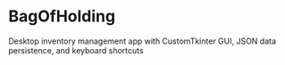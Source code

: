 # BagOfHolding
Desktop inventory management app with CustomTkinter GUI, JSON data persistence, and keyboard shortcuts
